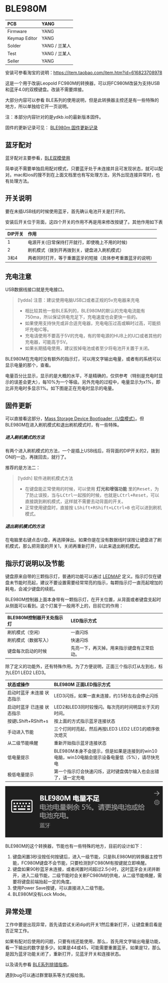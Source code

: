 # BLE980M

|PCB | YANG |
|:--- |:--- |
|Firmware | YANG |
|Keymap Editor | YANG |
|Solder | YANG / 兰某人|
|Test | YANG / 兰某人|
|Seller | YANG |

安装可参看淘宝的说明：https://item.taobao.com/item.htm?id=616823708978

这是一个用于改装Leopold FC980M的转换器，可以将FC980M改装为支持USB和蓝牙4.0的双模键盘。改装不需要焊接。

大部分内容可以参看 BLE系列的使用说明，但是此转换器主控还是有一些特殊的地方，所以单独给它开一页说明。

注：本部分内容针对的是ydkb.io的最新版本固件。

固件的更新记录可见： [BLE980m 固件更新记录](changelog/ble980m)


## 蓝牙配对

蓝牙配对主要参看，[BLE双模使用](ble-series/)

简单说不需要单独启用配对模式，只要蓝牙处于未连接并且可发现状态，就可以配对。mac和ios的搜不到在上面文档里也有写处理方法，另外出现连接异常时，也有处理方法。


## 开关说明

要在未插USB线的时候使用蓝牙，首先确认电池开关是打开的。

安装后开关位于背面，这四个开关的作用不再是用来修改按键了。其他作用如下表

| DIP开关 | 作用 |
|:--- |:--- |
| 1| 电源开关(日常保持打开就行，即使晚上不用的时候)|
| 2| 刷机模式（拨到开再拨到关，键盘进入刷机模式）|
| 3和4 | 两者同时打开，等于重置蓝牙的短接（具体参考重置蓝牙的说明）| 

## 充电注意

USB数据线接口就是充电接口。

> [!ydda] 注意：建议使用电脑USB口或者正规的5v充电器来充电
> - 相比较其他一些BLE系列的，BLE980M的默认的充电电流能有750ma，所以保证供电充足下，充电速度也会更快一些的。
> - 如果使用支持快充或非合适充电器，充电电压过高或瞬时过高，可能损坏充电IC等。
> - 充电请使用不要高于5V的充电，有的带电源的HUB上的U口或者其他的充电器，可能高于5V。
> - 如果长期插电使用，建议拔掉电池或者至少将电池开关置于关闭。

BLE980M在充电时没有额外的指示灯，可以用文字输出电量，或者有的系统可以显示电量的那个，查看。

电量百分比显示，显示的是大概的水平，不是精确的，仅供参考（特别是充电时显示的误差会更大），每10%为一个等级。另外充电的过程中，电量显示为x1%，即比非充电时多显示1%。如下图是正在充电时显示的电量。  

## 固件更新

可以直接看这部分，[Mass Storage Device Bootloader（U盘模式）](bootloader/msd-bootloader)。但BLE980M在进入刷机模式和退出刷机模式时，有一些特殊。

##### 进入刷机模式的方法
有两个进入刷机模式的方法，一个是插上USB线后，将背面的DIP开关的2，拨到ON的一边，再拨回去，就行了。

推荐的是方法二：

> [!yddh] 软件进刷机模式方法
> - 在键盘能正常使用的时候，可以使用 **灯光和增强功能** 里的<kbd>Reset</kbd>，为了防止误按，当与<kbd>LCtrl</kbd>一起按的时候，也就是<kbd>LCtrl+Reset</kbd>，可以直接跳到刷机模式，这样就不需要去动背面的开关。
> - 正常使用键盘时，直接按 <kbd>LShift+RShift+LCtrl+B</kbd> 也可以进到刷机模式。 

##### 退出刷机模式的方法
在电脑里右键点击U盘，再选择弹出。如果你是在没有数据线时误按让键盘进了刷机模式，那么把背面的开关1，关闭再重新打开，以此来退出刷机模式。

## 指示灯说明以及节能

键盘原来自带的三颗指示灯，普通的功能可以通过 [LEDMAP](features/ledmap) 定义。指示灯仅在键盘未节能时亮起，建议不要设置需要经常常亮的指示，每颗指示灯一直亮起增加的耗电，会减少键盘的续航。

BLE980M控制器上面本身带有一颗指示灯，在开关位置，从背面或者键盘支起时从侧面可以看到。这个灯属于一般用不上的，目前它的作用：

| BLE980M控制器开关处指示灯 | LED指示方式 |
|:--- |:--- |
| 刷机模式（空闲） | 一直闪烁 |
| 刷机模式（数据写入） | 快速闪烁 |
| 键盘每次启动的时候 | 先亮一下，再灭掉。用来指示键盘有正常启动。 |

除了定义的功能外，还有特殊作用。为了方便说明，正面三个指示灯从左到右，标为LED1 LED2 LED3。

| 状态或操作 | BLE980M 正面LED指示方式 |
|:--- |:--- |
| 启动时蓝牙 未连接 状态指示 | LED3闪烁，如果一直未连接，约15秒左右会停止闪烁 |
| 启动时蓝牙 已连接 状态指示 | LED2和LED3同时较慢闪。每次亮的时间明显长于灭的时间。 |
| 按键<key>LShift+RShift+s</key> | 按上面的方式指示蓝牙连接状态 |
| 手动进入节能 | 三个灯同时亮起，然后再按LED3 LED2 LED1的顺序依次熄灭 |
| 从二级节能唤醒 | 重新开始指示蓝牙连接状态 |
| 低电量提示 | BLE980M本身不会提示，但是如果是连接到的win10电脑，win10电脑会提示设备电量低（5%），请尽快充电 |
| 极低电量提示 | 第一个指示灯会快速闪烁，这时键盘偶尔输入也会出错了，请一定充电 | 

![](assets/980m_low_battery_win10.png)

BLE980M的这个转换器，节能也有一些特殊的地方，目前的设计如下：
  1. 键盘闲置3秒没按任何按键后，进入一级节能，只是BLE980M的转换器主控节能，FC980M键盘不会节能，只要检测到FC980M有按键就立即唤醒。
  2. 键盘如果90秒蓝牙未连接，或者闲置时间超过2.5小时，这时蓝牙会关闭并断开，进入二级节能，二级节能时会关断FC980M的供电，从二级节能唤醒，需要将键盘前端抬起一定的角度。
  3. 使用Power Save按键，可以直接进入二级节能。
  4. BLE980M没有Lock Mode。


## 异常处理

工作中要是出现异常，首先请尝试关闭dip的开关1然后重新打开，让键盘重启看是否正常工作。

如果有配对后使用的问题，只要有线还能使用，那么，首先用文字输出电量功能，看一下输出的数字是多少。如果是44或45，可能需要重置蓝牙。如果是12，那么是因为蓝牙功能关闭了，重新打开，见蓝牙开关和连接状态。

以及请先参看 [BLE系列排错指南](ble-series/troubleshooting)。

遇到bug可以通过群里联系等方式报给我。
